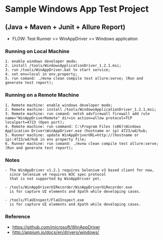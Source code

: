 # Sample Windows App Test Project

## (Java + Maven + Junit + Allure Report)

- FLOW: Test Runner >> WinAppDriver  >> Windows application

### Running on Local Machine

~~~Text
1. enable windows developer mode;
2. install /tools/WindowsApplicationDriver_1.2.1.msi;
3. run /tools/WinAppDriver.bat to start service;
4. set env=local in env.property;
5. run comand: ./mvnw clean compile test allure:serve; (Run and generate test report);
~~~

### Running on a Remote Machine

~~~Text
1. Remote machine: enable windows developer mode;
2. Remote machine: install /tools/WindowsApplicationDriver_1.2.1.msi;
3. Remote machine: run comand: netsh advfirewall firewall add rule name="WinAppDriverRemote" dir=in action=allow protocol=TCP localport=4723 (Open port);
4. Remote machine: run command: C:\Program Files (x86)\Windows Application Driver\WinAppDriver.exe (hostname or ip) 4723/wd/hub;
5. Runner machine: update WinAppDriverURL=http://(hostname or ip):4723/wd/hub in env property file;
6. Runner machine: run comand: ./mvnw clean compile test allure:serve; (Run and generate test report);
~~~

### Notes

~~~Text
- The WinAppDriver v1.2.1 requires Selenium v3 based client for now,
  since Selenium v4 requires W3C spec protocol
  that is not supported by WinAppDriver yet.

- /tools/WinAppDriverUIRecorder/WinAppDriverUiRecorder.exe
  is for capture UI elements and Xpath while developing cases.

- /tools/FlaUInspect/FlaUInspect.exe
  is for capture UI elements and Xpath while developing cases.
~~~

### Reference

- <https://github.com/microsoft/WinAppDriver>
- <http://appium.io/docs/en/drivers/windows/>
